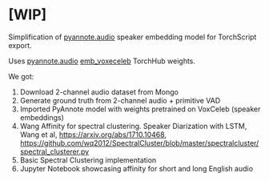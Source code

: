 # [WIP]
Simplification of [pyannote.audio](https://github.com/pyannote/pyannote-audio) speaker embedding model for TorchScript export.

Uses [pyannote.audio](https://github.com/pyannote/pyannote-audio) [emb_voxeceleb](https://raw.githubusercontent.com/pyannote/pyannote-audio-hub/master/models/emb_voxceleb.zip) TorchHub weights.

We got:
1. Download 2-channel audio dataset from Mongo
2. Generate ground truth from 2-channel audio + primitive VAD
3. Imported PyAnnote model with weights pretrained on VoxCeleb (speaker embeddings)
4. Wang Affinity for spectral clustering. Speaker Diarization with LSTM, Wang et al, https://arxiv.org/abs/1710.10468, https://github.com/wq2012/SpectralCluster/blob/master/spectralcluster/spectral_clusterer.py
5. Basic Spectral Clustering implementation
6. Jupyter Notebook showcasing affinity for short and long English audio
